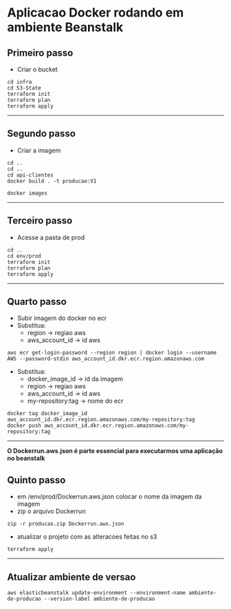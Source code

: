 # Aplicacao Docker rodando em ambiente Beanstalk

## Primeiro passo 
- Criar o bucket 
```
cd infra
cd S3-State
terraform init
terraform plan 
terraform apply 
```

---
## Segundo passo 
- Criar a imagem 
```
cd .. 
cd ..
cd api-clientes 
docker build . -t producao:V1
```
```
docker images
```

---
## Terceiro passo
- Acesse a pasta de prod
```
cd .. 
cd env/prod
terraform init
terraform plan 
terraform apply 
```

---
## Quarto passo
- Subir imagem do docker no ecr
- Substitua: 
  - region -> regiao aws
  - aws_account_id -> id aws
```
aws ecr get-login-password --region region | docker login --username AWS --password-stdin aws_account_id.dkr.ecr.region.amazonaws.com
```
- Substitua: 
  - docker_image_id -> id da imagem
  - region -> regiao aws
  - aws_account_id -> id aws
  - my-repository:tag -> nome do ecr 
```
docker tag docker_image_id aws_account_id.dkr.ecr.region.amazonaws.com/my-repository:tag
docker push aws_account_id.dkr.ecr.region.amazonaws.com/my-repository:tag
```
---
**O Dockerrun.aws.json é parte essencial para executarmos uma aplicação no beanstalk**

## Quinto passo
- em /env/prod/Dockerrun.aws.json colocar o nome da imagem da imagem 
- zip o arquivo Dockerrun
```
zip -r producao.zip Dockerrun.aws.json
```
- atualizar o projeto com as alteracoes feitas no s3
```
terraform apply 
```

---
## Atualizar ambiente de versao 
```
aws elasticbeanstalk update-environment --environment-name ambiente-de-producao --version-label ambiente-de-producao
```